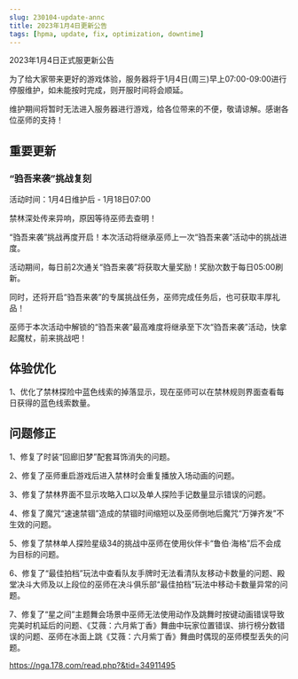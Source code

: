 ```yaml
---
slug: 230104-update-annc
title: 2023年1月4日更新公告
tags: [hpma, update, fix, optimization, downtime]
---
```


2023年1月4日正式服更新公告

<!--truncate-->

为了给大家带来更好的游戏体验，服务器将于1月4日(周三)早上07:00-09:00进行停服维护，如未能按时完成，则开服时间将会顺延。

维护期间将暂时无法进入服务器进行游戏，给各位带来的不便，敬请谅解。感谢各位巫师的支持！

## 重要更新

### “驺吾来袭”挑战复刻

活动时间：1月4日维护后 - 1月18日07:00

禁林深处传来异响，原因等待巫师去查明！

“驺吾来袭”挑战再度开启！本次活动将继承巫师上一次“驺吾来袭”活动中的挑战进度。

活动期间，每日前2次通关“驺吾来袭”将获取大量奖励！奖励次数于每日05:00刷新。

同时，还将开启“驺吾来袭”的专属挑战任务，巫师完成任务后，也可获取丰厚礼品！

巫师于本次活动中解锁的“驺吾来袭”最高难度将继承至下次“驺吾来袭”活动，快拿起魔杖，前来挑战吧！

## 体验优化

1、优化了禁林探险中蓝色线索的掉落显示，现在巫师可以在禁林规则界面查看每日获得的蓝色线索数量。

## <span id="fix">问题修正</span>

1、修复了时装“回廊旧梦”配套耳饰消失的问题。

2、修复了巫师重启游戏后进入禁林时会重复播放入场动画的问题。

3、修复了禁林界面不显示攻略入口以及单人探险手记数量显示错误的问题。

4、修复了魔咒“速速禁锢”造成的禁锢时间缩短以及巫师倒地后魔咒“万弹齐发”不生效的问题。

5、修复了禁林单人探险星级34的挑战中巫师在使用伙伴卡“鲁伯·海格”后不会成为目标的问题。

6、修复了“最佳拍档”玩法中查看队友手牌时无法看清队友移动卡数量的问题、殿堂决斗大师及以上段位的巫师在决斗俱乐部“最佳拍档”玩法中移动卡数量异常的问题。

7、修复了“星之间”主题舞会场景中巫师无法使用动作及跳舞时按键动画错误导致完美时机延后的问题、《艾薇：六月紫丁香》舞曲中玩家位置错误、排行榜分数错误的问题、巫师在冰面上跳《艾薇：六月紫丁香》舞曲时偶现的巫师模型丢失的问题。

https://nga.178.com/read.php?&tid=34911495